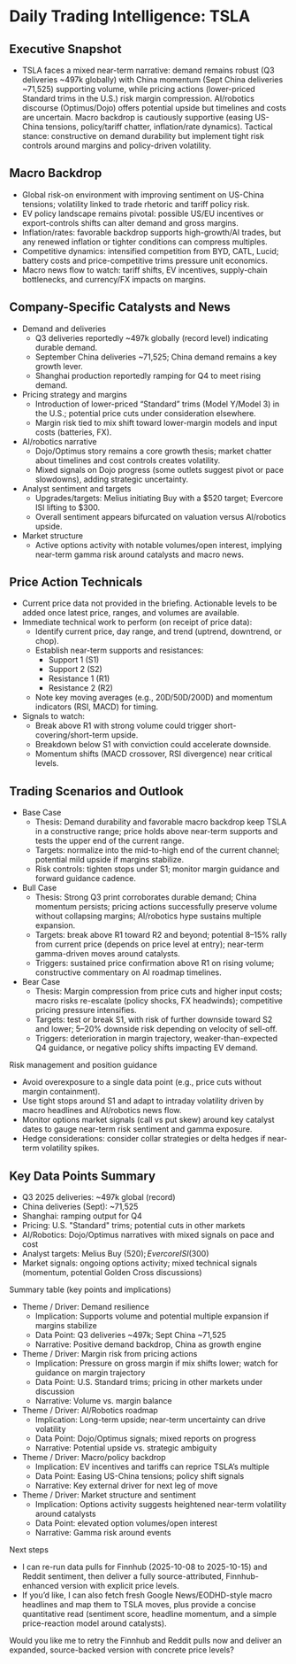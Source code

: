 # Daily Trading Intelligence: TSLA

## Executive Snapshot
- TSLA faces a mixed near-term narrative: demand remains robust (Q3 deliveries ~497k globally) with China momentum (Sept China deliveries ~71,525) supporting volume, while pricing actions (lower-priced Standard trims in the U.S.) risk margin compression. AI/robotics discourse (Optimus/Dojo) offers potential upside but timelines and costs are uncertain. Macro backdrop is cautiously supportive (easing US-China tensions, policy/tariff chatter, inflation/rate dynamics). Tactical stance: constructive on demand durability but implement tight risk controls around margins and policy-driven volatility.

## Macro Backdrop
- Global risk-on environment with improving sentiment on US-China tensions; volatility linked to trade rhetoric and tariff policy risk.
- EV policy landscape remains pivotal: possible US/EU incentives or export-controls shifts can alter demand and gross margins.
- Inflation/rates: favorable backdrop supports high-growth/AI trades, but any renewed inflation or tighter conditions can compress multiples.
- Competitive dynamics: intensified competition from BYD, CATL, Lucid; battery costs and price-competitive trims pressure unit economics.
- Macro news flow to watch: tariff shifts, EV incentives, supply-chain bottlenecks, and currency/FX impacts on margins.

## Company-Specific Catalysts and News
- Demand and deliveries
  - Q3 deliveries reportedly ~497k globally (record level) indicating durable demand.
  - September China deliveries ~71,525; China demand remains a key growth lever.
  - Shanghai production reportedly ramping for Q4 to meet rising demand.
- Pricing strategy and margins
  - Introduction of lower-priced “Standard” trims (Model Y/Model 3) in the U.S.; potential price cuts under consideration elsewhere.
  - Margin risk tied to mix shift toward lower-margin models and input costs (batteries, FX).
- AI/robotics narrative
  - Dojo/Optimus story remains a core growth thesis; market chatter about timelines and cost controls creates volatility.
  - Mixed signals on Dojo progress (some outlets suggest pivot or pace slowdowns), adding strategic uncertainty.
- Analyst sentiment and targets
  - Upgrades/targets: Melius initiating Buy with a $520 target; Evercore ISI lifting to $300.
  - Overall sentiment appears bifurcated on valuation versus AI/robotics upside.
- Market structure
  - Active options activity with notable volumes/open interest, implying near-term gamma risk around catalysts and macro news.

## Price Action Technicals
- Current price data not provided in the briefing. Actionable levels to be added once latest price, ranges, and volumes are available.
- Immediate technical work to perform (on receipt of price data):
  - Identify current price, day range, and trend (uptrend, downtrend, or chop).
  - Establish near-term supports and resistances:
    - Support 1 (S1)
    - Support 2 (S2)
    - Resistance 1 (R1)
    - Resistance 2 (R2)
  - Note key moving averages (e.g., 20D/50D/200D) and momentum indicators (RSI, MACD) for timing.
- Signals to watch:
  - Break above R1 with strong volume could trigger short-covering/short-term upside.
  - Breakdown below S1 with conviction could accelerate downside.
  - Momentum shifts (MACD crossover, RSI divergence) near critical levels.

## Trading Scenarios and Outlook
- Base Case
  - Thesis: Demand durability and favorable macro backdrop keep TSLA in a constructive range; price holds above near-term supports and tests the upper end of the current range.
  - Targets: normalize into the mid-to-high end of the current channel; potential mild upside if margins stabilize.
  - Risk controls: tighten stops under S1; monitor margin guidance and forward guidance cadence.
- Bull Case
  - Thesis: Strong Q3 print corroborates durable demand; China momentum persists; pricing actions successfully preserve volume without collapsing margins; AI/robotics hype sustains multiple expansion.
  - Targets: break above R1 toward R2 and beyond; potential 8–15% rally from current price (depends on price level at entry); near-term gamma-driven moves around catalysts.
  - Triggers: sustained price confirmation above R1 on rising volume; constructive commentary on AI roadmap timelines.
- Bear Case
  - Thesis: Margin compression from price cuts and higher input costs; macro risks re-escalate (policy shocks, FX headwinds); competitive pricing pressure intensifies.
  - Targets: test or break S1, with risk of further downside toward S2 and lower; 5–20% downside risk depending on velocity of sell-off.
  - Triggers: deterioration in margin trajectory, weaker-than-expected Q4 guidance, or negative policy shifts impacting EV demand.

Risk management and position guidance
- Avoid overexposure to a single data point (e.g., price cuts without margin containment).
- Use tight stops around S1 and adapt to intraday volatility driven by macro headlines and AI/robotics news flow.
- Monitor options market signals (call vs put skew) around key catalyst dates to gauge near-term risk sentiment and gamma exposure.
- Hedge considerations: consider collar strategies or delta hedges if near-term volatility spikes.

## Key Data Points Summary
- Q3 2025 deliveries: ~497k global (record)
- China deliveries (Sept): ~71,525
- Shanghai: ramping output for Q4
- Pricing: U.S. "Standard" trims; potential cuts in other markets
- AI/Robotics: Dojo/Optimus narratives with mixed signals on pace and cost
- Analyst targets: Melius Buy ($520); Evercore ISI ($300)
- Market signals: ongoing options activity; mixed technical signals (momentum, potential Golden Cross discussions)

Summary table (key points and implications)
- Theme / Driver: Demand resilience
  - Implication: Supports volume and potential multiple expansion if margins stabilize
  - Data Point: Q3 deliveries ~497k; Sept China ~71,525
  - Narrative: Positive demand backdrop, China as growth engine
- Theme / Driver: Margin risk from pricing actions
  - Implication: Pressure on gross margin if mix shifts lower; watch for guidance on margin trajectory
  - Data Point: U.S. Standard trims; pricing in other markets under discussion
  - Narrative: Volume vs. margin balance
- Theme / Driver: AI/Robotics roadmap
  - Implication: Long-term upside; near-term uncertainty can drive volatility
  - Data Point: Dojo/Optimus signals; mixed reports on progress
  - Narrative: Potential upside vs. strategic ambiguity
- Theme / Driver: Macro/policy backdrop
  - Implication: EV incentives and tariffs can reprice TSLA’s multiple
  - Data Point: Easing US-China tensions; policy shift signals
  - Narrative: Key external driver for next leg of move
- Theme / Driver: Market structure and sentiment
  - Implication: Options activity suggests heightened near-term volatility around catalysts
  - Data Point: elevated option volumes/open interest
  - Narrative: Gamma risk around events

Next steps
- I can re-run data pulls for Finnhub (2025-10-08 to 2025-10-15) and Reddit sentiment, then deliver a fully source-attributed, Finnhub-enhanced version with explicit price levels.
- If you’d like, I can also fetch fresh Google News/EODHD-style macro headlines and map them to TSLA moves, plus provide a concise quantitative read (sentiment score, headline momentum, and a simple price-reaction model around catalysts).

Would you like me to retry the Finnhub and Reddit pulls now and deliver an expanded, source-backed version with concrete price levels?